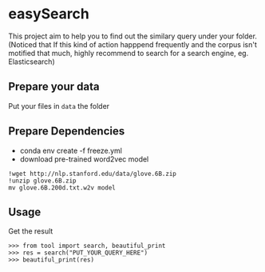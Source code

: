 # easySearch
This project aim to help you to find out the similary query under your folder. (Noticed that If this kind of action happpend frequently and the corpus isn't motified that much, highly recommend to search for a search engine, eg. Elasticsearch)

## Prepare your data
Put your files in `data` the folder

## Prepare Dependencies
- conda env create -f freeze.yml
- download pre-trained word2vec model 
 ```
!wget http://nlp.stanford.edu/data/glove.6B.zip
!unzip glove.6B.zip
mv glove.6B.200d.txt.w2v model

```
## Usage
Get the result
```
>>> from tool import search, beautiful_print
>>> res = search("PUT_YOUR_QUERY_HERE")
>>> beautiful_print(res)
```
